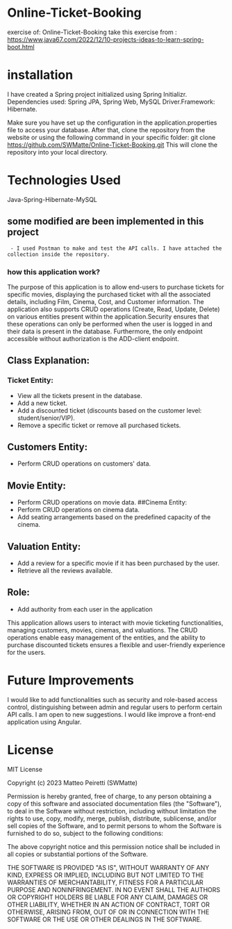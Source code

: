 # Online-Ticket-Booking
exercise of: Online-Ticket-Booking take this exercise from : https://www.java67.com/2022/12/10-projects-ideas-to-learn-spring-boot.html
# installation 
I have created a Spring project initialized using Spring Initializr.
Dependencies used: Spring JPA, Spring Web, MySQL Driver.Framework: Hibernate.

Make sure you have set up the configuration in the application.properties file to access your database.
After that, clone the repository from the website or using the following command in your specific folder:
git clone https://github.com/SWMatte/Online-Ticket-Booking.git
This will clone the repository into your local directory.

# Technologies Used
Java-Spring-Hibernate-MySQL
## some modified are been implemented in this project
     - I used Postman to make and test the API calls. I have attached the collection inside the repository.

### how this application work?

The purpose of this application is to allow end-users to purchase tickets for specific movies, displaying the purchased ticket with all the associated details, including Film, Cinema, Cost, and Customer information. The application also supports CRUD operations (Create, Read, Update, Delete) on various entities present within the application.Security ensures that these operations can only be performed when the user is logged in and their data is present in the database. Furthermore, the only endpoint accessible without authorization is the ADD-client endpoint.

## Class Explanation:
### Ticket Entity:

- View all the tickets present in the database.
- Add a new ticket.
- Add a discounted ticket (discounts based on the customer level: student/senior/VIP).
- Remove a specific ticket or remove all purchased tickets.
## Customers Entity:
- Perform CRUD operations on customers' data.
## Movie Entity:
- Perform CRUD operations on movie data.
##Cinema Entity:
- Perform CRUD operations on cinema data.
- Add seating arrangements based on the predefined capacity of the cinema.

## Valuation Entity:
- Add a review for a specific movie if it has been purchased by the user.
- Retrieve all the reviews available.

##  Role:
- Add authority from each user in the application

This application allows users to interact with movie ticketing functionalities, managing customers, movies, cinemas, and valuations. The CRUD operations enable easy management of the entities, and the ability to purchase discounted tickets ensures a flexible and user-friendly experience for the users.

# Future Improvements
I would like to add functionalities such as security and role-based access control, distinguishing between admin and regular users to perform certain API calls. I am open to new suggestions.
I would like improve a front-end application using Angular.

# License
MIT License

Copyright (c) 2023 Matteo Peiretti (SWMatte)

Permission is hereby granted, free of charge, to any person obtaining a copy
of this software and associated documentation files (the "Software"), to deal
in the Software without restriction, including without limitation the rights
to use, copy, modify, merge, publish, distribute, sublicense, and/or sell
copies of the Software, and to permit persons to whom the Software is
furnished to do so, subject to the following conditions:

The above copyright notice and this permission notice shall be included in all
copies or substantial portions of the Software.

THE SOFTWARE IS PROVIDED "AS IS", WITHOUT WARRANTY OF ANY KIND, EXPRESS OR
IMPLIED, INCLUDING BUT NOT LIMITED TO THE WARRANTIES OF MERCHANTABILITY,
FITNESS FOR A PARTICULAR PURPOSE AND NONINFRINGEMENT. IN NO EVENT SHALL THE
AUTHORS OR COPYRIGHT HOLDERS BE LIABLE FOR ANY CLAIM, DAMAGES OR OTHER
LIABILITY, WHETHER IN AN ACTION OF CONTRACT, TORT OR OTHERWISE, ARISING FROM,
OUT OF OR IN CONNECTION WITH THE SOFTWARE OR THE USE OR OTHER DEALINGS IN THE
SOFTWARE.
